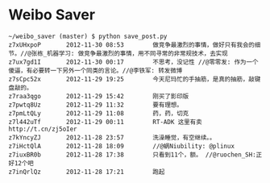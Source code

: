 Weibo Saver
===========

    ~/weibo_saver (master) $ python save_post.py 
    z7xUHxpoP       2012-11-30 08:53        做竞争最激烈的事情，做好只有我会的细节。//@张栋_机器学习: 做竞争最激烈的事情，用不同寻常的非常规技术，去实现
    z7ux7gd1I       2012-11-30 00:17        不思考，没记性 //@零零发: 作为一个傻逼，有必要转一下另外一个同类的言论。//@李铁军: 转发微博
    z7sCpc52x       2012-11-29 19:25        今天尼玛忙的手抽筋，是真的抽筋，敲键盘敲的。
    z7raa3qgo       2012-11-29 15:42        刚买了影印版
    z7pwtq8Uz       2012-11-29 11:32        要有理想。
    z7pmLtQLy       2012-11-29 11:08        药，药，切克
    z7l442uTf       2012-11-29 00:11        RT-ADK 这里有卖 http://t.cn/zj5oIer
    z7kYncyZJ       2012-11-28 23:57        洗澡睡觉，有空继续。。
    z7iHctQlA       2012-11-28 18:09        //@蜗Niubility: @plinux
    z7iuxBR0b       2012-11-28 17:38        只看到11个，额。 //@ruochen_SH:正好12个吧
    z7inQrlQz       2012-11-28 17:21        跑起
